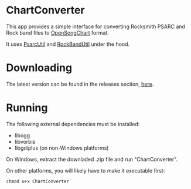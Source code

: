 # ChartConverter

This app provides a simple interface for converting Rocksmith PSARC and Rock band files to [OpenSongChart](https://github.com/mikeoliphant/OpenSongChart) format.

It uses [PsarcUtil](https://github.com/mikeoliphant/PsarcUtil) and [RockBandUtil](https://github.com/mikeoliphant/RockBandUtil) under the hood.

# Downloading

The latest version can be found in the releases section, [here](https://github.com/mikeoliphant/ChartConverter/releases/latest).

# Running

The following external dependencies must be installed:

- libogg
- libvorbis
- libgdiplus (on non-Windows platforms)

On Windows, extract the downladed .zip file and run "ChartConverter".

On other platforms, you will likely have to make it executable first:

```
chmod u+x ChartConverter
```

